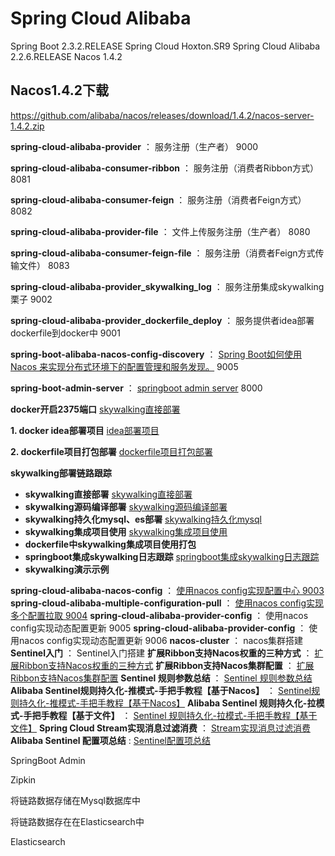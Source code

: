 # Spring Cloud Alibaba
Spring Boot 2.3.2.RELEASE
Spring Cloud Hoxton.SR9
Spring Cloud Alibaba 2.2.6.RELEASE
Nacos 1.4.2

## Nacos1.4.2下载
https://github.com/alibaba/nacos/releases/download/1.4.2/nacos-server-1.4.2.zip

**spring-cloud-alibaba-provider** ： 服务注册（生产者）  9000

**spring-cloud-alibaba-consumer-ribbon** ： 服务注册（消费者Ribbon方式）  8081

**spring-cloud-alibaba-consumer-feign** ： 服务注册（消费者Feign方式）  8082

**spring-cloud-alibaba-provider-file** ： 文件上传服务注册（生产者）  8080

**spring-cloud-alibaba-consumer-feign-file** ： 服务注册（消费者Feign方式传输文件）  8083

**spring-cloud-alibaba-provider_skywalking_log** ： 服务注册集成skywalking栗子  9002

**spring-cloud-alibaba-provider_dockerfile_deploy** ： 服务提供者idea部署dockerfile到docker中  9001

**spring-boot-alibaba-nacos-config-discovery** ： [Spring Boot如何使用 Nacos 来实现分布式环境下的配置管理和服务发现。](https://nacos.io/zh-cn/docs/quick-start-spring-boot.html)  9005

**spring-boot-admin-server** ： [springboot admin server]() 8000






**docker开启2375端口** [skywalking直接部署](skywalking/docker2375.md)

**1. docker idea部署项目** [idea部署项目](https://www.yuque.com/zhaokejin/ck21tv/gf6frg)

**2. dockerfile项目打包部署** [dockerfile项目打包部署](spring-cloud-alibaba-provider_skywalking_log/Dockerfile)

**skywalking部署链路跟踪**

- **skywalking直接部署** [skywalking直接部署](skywalking/skywalking.md)
- **skywalking源码编译部署** [skywalking源码编译部署](skywalking/skywalking-code.md)
- **skywalking持久化mysql、es部署** [skywalking持久化mysql](apache-skywalking-apm-bin/README.md)
- **skywalking集成项目使用** [skywalking集成项目使用](spring-cloud-alibaba-provider_skywalking_log/skywalking集成.md)
- **dockerfile中skywalking集成项目使用打包**
- **springboot集成skywalking日志跟踪** [springboot集成skywalking日志跟踪](spring-cloud-alibaba-provider_skywalking_log/skywalking日志收集集成.md)
- **skywalking演示示例**

**spring-cloud-alibaba-nacos-config** ： [使用nacos config实现配置中心  9003](spring-cloud-alibaba-nacos-config/nacos-config.md)
**spring-cloud-alibaba-multiple-configuration-pull** ： [使用nacos config实现多个配置拉取  9004](spring-cloud-alibaba-multiple-configuration-pull/readme.md)
**spring-cloud-alibaba-provider-config** ： 使用nacos config实现动态配置更新  9005
**spring-cloud-alibaba-provider-config** ： 使用nacos config实现动态配置更新  9006
**nacos-cluster** ： nacos集群搭建
**Sentinel入门** ： Sentinel入门搭建
**扩展Ribbon支持Nacos权重的三种方式** ： [扩展Ribbon支持Nacos权重的三种方式](https://www.itmuch.com/spring-cloud-alibaba/ribbon-nacos-weight/)
**扩展Ribbon支持Nacos集群配置** ： [扩展Ribbon支持Nacos集群配置](https://www.itmuch.com/spring-cloud-alibaba/ribbon-nacos-weight-cluster/)
**Sentinel 规则参数总结** ： [Sentinel 规则参数总结](https://www.itmuch.com/spring-cloud-alibaba/sentinel-configuration-rule/)
**Alibaba Sentinel规则持久化-推模式-手把手教程【基于Nacos】** ： [Sentinel规则持久化-推模式-手把手教程【基于Nacos】](https://www.itmuch.com/spring-cloud-alibaba/sentinel-rules-persistence-push-mode-using-nacos/)
**Alibaba Sentinel 规则持久化-拉模式-手把手教程【基于文件】** ： [Sentinel 规则持久化-拉模式-手把手教程【基于文件】](https://www.itmuch.com/spring-cloud-alibaba/sentinel-rules-persistence-pull-mode/)
**Spring Cloud Stream实现消息过滤消费** ： [Stream实现消息过滤消费](https://www.itmuch.com/spring-cloud-alibaba/spring-cloud-stream-rocketmq-filter-consume/)
**Alibaba Sentinel 配置项总结** : [Sentinel配置项总结](https://www.itmuch.com/spring-cloud-alibaba/sentinel-config-properties/)

 

SpringBoot Admin

Zipkin

将链路数据存储在Mysql数据库中

将链路数据存在在Elasticsearch中

Elasticsearch